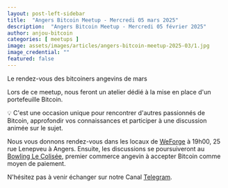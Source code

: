 ```yaml
---
layout: post-left-sidebar
title:  "Angers Bitcoin Meetup - Mercredi 05 mars 2025"
description:  "Angers Bitcoin Meetup - Mercredi 05 février 2025"
author: anjou-bitcoin
categories: [ meetups ]
image: assets/images/articles/angers-bitcoin-meetup-2025-03/1.jpg
image_credential: ""
featured: false
---
```


Le rendez-vous des bitcoiners angevins de mars

Lors de ce meetup, nous feront un atelier dédié à la mise en place d'un portefeuille Bitcoin.

💡 C'est une occasion unique pour rencontrer d'autres passionnés de Bitcoin, approfondir vos connaissances et participer à une discussion animée sur le sujet.

Nous vous donnons rendez-vous dans les locaux de [WeForge](https://www.weforge.fr/) à 19h00, 25 rue Lenepveu à Angers. Ensuite, les discussions se poursuiveront au [Bowling Le Colisée](https://anjoubitcoin.fr/actualites/2024/12/09/le-colisee-devient-le-premier-commerce-a-accepter-bitcoin-a-angers.html), premier commerce angevin à accepter Bitcoin comme moyen de paiement.

N'hésitez pas à venir échanger sur notre Canal [Telegram](https://t.me/AngersBitcoinMeetup).
